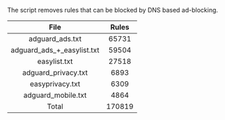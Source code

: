 The script removes rules that can be blocked by DNS based ad-blocking.


| File | Rules |
|:----:|:-----:|
| adguard_ads.txt | 65731 |
| adguard_ads_+_easylist.txt | 59504 |
| easylist.txt | 27518 |
| adguard_privacy.txt | 6893 |
| easyprivacy.txt | 6309 |
| adguard_mobile.txt | 4864 |
| Total | 170819 |